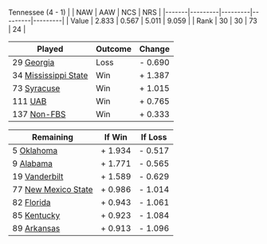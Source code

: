 Tennessee (4 - 1)
|       |   NAW   |   AAW   |   NCS   |   NRS   |
|-------|---------|---------|---------|---------|
| Value |   2.833 |   0.567 |   5.011 |   9.059 |
| Rank  |      30 |      30 |      73 |      24 |

| Played                    | Outcome    |  Change  |
|---------------------------|------------|----------|
|  29 [Georgia               ](Georgia.md)| Loss       | -  0.690 |
|  34 [Mississippi State     ](MississippiState.md)| Win        | +  1.387 |
|  73 [Syracuse              ](Syracuse.md)| Win        | +  1.015 |
| 111 [UAB                   ](UAB.md)| Win        | +  0.765 |
| 137 [Non-FBS               ](NonFBS.md)| Win        | +  0.333 |

| Remaining                 |  If Win  |  If Loss |
|---------------------------|----------|----------|
|   5 [Oklahoma              ](Oklahoma.md)| +  1.934 | -  0.517 |
|   9 [Alabama               ](Alabama.md)| +  1.771 | -  0.565 |
|  19 [Vanderbilt            ](Vanderbilt.md)| +  1.589 | -  0.629 |
|  77 [New Mexico State      ](NewMexicoState.md)| +  0.986 | -  1.014 |
|  82 [Florida               ](Florida.md)| +  0.943 | -  1.061 |
|  85 [Kentucky              ](Kentucky.md)| +  0.923 | -  1.084 |
|  89 [Arkansas              ](Arkansas.md)| +  0.913 | -  1.096 |

